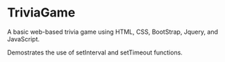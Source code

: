 # TriviaGame
A basic web-based trivia game using HTML, CSS, BootStrap, Jquery, and JavaScript.

Demostrates the use of setInterval and setTimeout functions.
